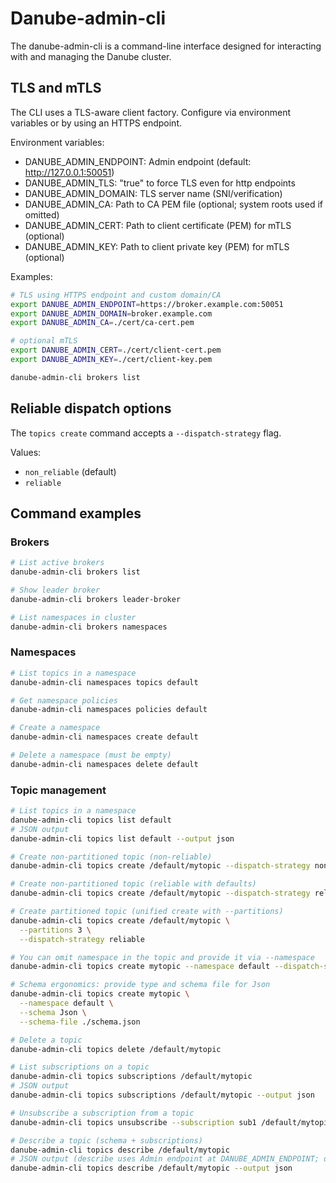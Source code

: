 # Danube-admin-cli

The danube-admin-cli is a command-line interface designed for interacting with and managing the Danube cluster.

## TLS and mTLS

The CLI uses a TLS-aware client factory. Configure via environment variables or by using an HTTPS endpoint.

Environment variables:

- DANUBE_ADMIN_ENDPOINT: Admin endpoint (default: http://127.0.0.1:50051)
- DANUBE_ADMIN_TLS: "true" to force TLS even for http endpoints
- DANUBE_ADMIN_DOMAIN: TLS server name (SNI/verification)
- DANUBE_ADMIN_CA: Path to CA PEM file (optional; system roots used if omitted)
- DANUBE_ADMIN_CERT: Path to client certificate (PEM) for mTLS (optional)
- DANUBE_ADMIN_KEY: Path to client private key (PEM) for mTLS (optional)

Examples:

```bash
# TLS using HTTPS endpoint and custom domain/CA
export DANUBE_ADMIN_ENDPOINT=https://broker.example.com:50051
export DANUBE_ADMIN_DOMAIN=broker.example.com
export DANUBE_ADMIN_CA=./cert/ca-cert.pem

# optional mTLS
export DANUBE_ADMIN_CERT=./cert/client-cert.pem
export DANUBE_ADMIN_KEY=./cert/client-key.pem

danube-admin-cli brokers list
```

## Reliable dispatch options

The `topics create` command accepts a `--dispatch-strategy` flag.

Values:

- `non_reliable` (default)
- `reliable`

## Command examples

### Brokers

```bash
# List active brokers
danube-admin-cli brokers list

# Show leader broker
danube-admin-cli brokers leader-broker

# List namespaces in cluster
danube-admin-cli brokers namespaces
```

### Namespaces

```bash
# List topics in a namespace
danube-admin-cli namespaces topics default

# Get namespace policies
danube-admin-cli namespaces policies default

# Create a namespace
danube-admin-cli namespaces create default

# Delete a namespace (must be empty)
danube-admin-cli namespaces delete default
```

### Topic management

```bash
# List topics in a namespace
danube-admin-cli topics list default
# JSON output
danube-admin-cli topics list default --output json

# Create non-partitioned topic (non-reliable)
danube-admin-cli topics create /default/mytopic --dispatch-strategy non_reliable

# Create non-partitioned topic (reliable with defaults)
danube-admin-cli topics create /default/mytopic --dispatch-strategy reliable

# Create partitioned topic (unified create with --partitions)
danube-admin-cli topics create /default/mytopic \
  --partitions 3 \
  --dispatch-strategy reliable

# You can omit namespace in the topic and provide it via --namespace
danube-admin-cli topics create mytopic --namespace default --dispatch-strategy reliable

# Schema ergonomics: provide type and schema file for Json
danube-admin-cli topics create mytopic \
  --namespace default \
  --schema Json \
  --schema-file ./schema.json

# Delete a topic
danube-admin-cli topics delete /default/mytopic

# List subscriptions on a topic
danube-admin-cli topics subscriptions /default/mytopic
# JSON output
danube-admin-cli topics subscriptions /default/mytopic --output json

# Unsubscribe a subscription from a topic
danube-admin-cli topics unsubscribe --subscription sub1 /default/mytopic

# Describe a topic (schema + subscriptions)
danube-admin-cli topics describe /default/mytopic
# JSON output (describe uses Admin endpoint at DANUBE_ADMIN_ENDPOINT; default http://127.0.0.1:50051)
danube-admin-cli topics describe /default/mytopic --output json
```
